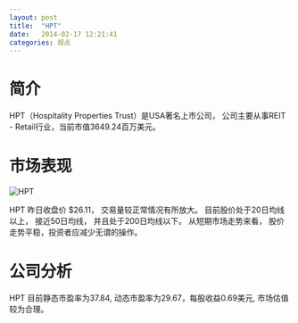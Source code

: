 ```yaml
---
layout: post
title:  "HPT"
date:   2014-02-17 12:21:41
categories: 观点
---
```


# 简介
HPT（Hospitality Properties Trust）是USA著名上市公司，
公司主要从事REIT - Retail行业，当前市值3649.24百万美元。

# 市场表现

![HPT](http://finviz.com/chart.ashx?t=HPT&ty=c&ta=1&p=d&s=l)

HPT 昨日收盘价 $26.11，
交易量较正常情况有所放大。
目前股价处于20日均线以上，
接近50日均线，
并且处于200日均线以下。
从短期市场走势来看，
股价走势平稳，投资者应减少无谓的操作。

# 公司分析
HPT 目前静态市盈率为37.84, 动态市盈率为29.67，每股收益0.69美元,
市场估值较为合理。
